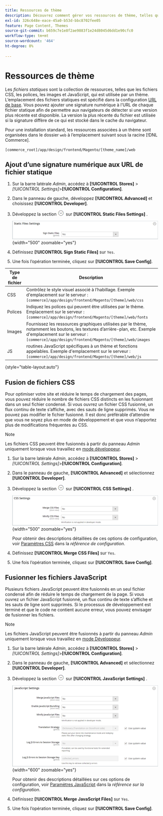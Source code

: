 ```yaml
---
title: Ressources de thème
description: Découvrez comment gérer vos ressources de thème, telles que les fichiers CSS, de polices, d’images et JavaScript.
exl-id: 326c648e-eace-45a0-b53d-bbc8702fee05
feature: Page Content, Themes
source-git-commit: b659c7e1e8f2ae9883f1e24d8045d6dd1e90cfc0
workflow-type: tm+mt
source-wordcount: '464'
ht-degree: 0%

---
```


# Ressources de thème

Les _fichiers statiques_ sont la collection de ressources, telles que les fichiers CSS, les polices, les images et JavaScript, qui est utilisée par un thème. L’emplacement des fichiers statiques est spécifié dans la configuration [URL de base](../stores-purchase/store-urls.md). Vous pouvez ajouter une signature numérique à l’URL de chaque fichier statique afin de permettre aux navigateurs de détecter si une version plus récente est disponible. La version la plus récente du fichier est utilisée si la signature diffère de ce qui est stocké dans le cache du navigateur.

Pour une installation standard, les ressources associées à un thème sont organisées dans le dossier `web` à l’emplacement suivant sous la racine [!DNL Commerce].

`[commerce_root]/app/design/frontend/Magento/[theme_name]/web`

## Ajout d’une signature numérique aux URL de fichier statique

1. Sur la barre latérale _Admin_, accédez à **[!UICONTROL Stores]** > _[!UICONTROL Settings]_>**[!UICONTROL Configuration]**.

1. Dans le panneau de gauche, développez **[!UICONTROL Advanced]** et choisissez **[!UICONTROL Developer]**.

1. Développez la section ![Sélecteur d’extension](../assets/icon-display-expand.png) sur **[!UICONTROL Static Files Settings]** .

   ![Paramètres des fichiers statiques](./assets/developer-static-files-settings.png){width="500" zoomable="yes"}

1. Définissez **[!UICONTROL Sign Static Files]** sur `Yes`.

1. Une fois l’opération terminée, cliquez sur **[!UICONTROL Save Config]**.

| Type de fichier | Description |
|--- |--- |
| CSS | Contrôlez le style visuel associé à l’habillage. Exemple d&#39;emplacement sur le serveur : `[commerce]/app/design/frontend/Magento/[theme]/web/css` |
| Polices | Indiquez les polices qui peuvent être utilisées par le thème. Emplacement sur le serveur : `[commerce]/app/design/frontend/Magento/[theme]/web/fonts` |
| Images | Fournissez les ressources graphiques utilisées par le thème, notamment les boutons, les textures d’arrière-plan, etc. Exemple d&#39;emplacement sur le serveur : `[commerce]/app/design/frontend/Magento/[theme]/web/images` |
| JS | routines JavaScript spécifiques à un thème et fonctions appelables. Exemple d&#39;emplacement sur le serveur : `[commerce]/app/design/frontend/Magento/[theme]/web/js` |

{style="table-layout:auto"}

## Fusion de fichiers CSS

Pour optimiser votre site et réduire le temps de chargement des pages, vous pouvez réduire le nombre de fichiers CSS distincts en les fusionnant dans un seul fichier condensé. Si vous ouvrez un fichier CSS fusionné, un flux continu de texte s’affiche, avec des sauts de ligne supprimés. Vous ne pouvez pas modifier le fichier fusionné. Il est donc préférable d’attendre que vous ne soyez plus en mode de développement et que vous n’apportez plus de modifications fréquentes au CSS.

>[!NOTE]
>
>Les fichiers CSS peuvent être fusionnés à partir du panneau _Admin_ uniquement lorsque vous travaillez en [mode développeur](../systems/developer-tools.md#operation-modes).

1. Sur la barre latérale _Admin_, accédez à **[!UICONTROL Stores]** > _[!UICONTROL Settings]_>**[!UICONTROL Configuration]**.

1. Dans le panneau de gauche, **[!UICONTROL Advanced]** et sélectionnez **[!UICONTROL Developer]**.

1. Développez la section ![Sélecteur d’extension](../assets/icon-display-expand.png) sur **[!UICONTROL CSS Settings]** .

   ![Paramètres CSS](./assets/developer-css-settings.png){width="500" zoomable="yes"}

   Pour obtenir des descriptions détaillées de ces options de configuration, voir [Paramètres CSS](../configuration-reference/advanced/developer.md#css-settings) dans la _référence de configuration_.

1. Définissez **[!UICONTROL Merge CSS Files]** sur `Yes`.

1. Une fois l’opération terminée, cliquez sur **[!UICONTROL Save Config]**.

## Fusionner les fichiers JavaScript

Plusieurs fichiers JavaScript peuvent être fusionnés en un seul fichier condensé afin de réduire le temps de chargement de la page. Si vous ouvrez un fichier JavaScript fusionné, un flux continu de texte s’affiche et les sauts de ligne sont supprimés. Si le processus de développement est terminé et que le code ne contient aucune erreur, vous pouvez envisager de fusionner les fichiers.

>[!NOTE]
>
>Les fichiers JavaScript peuvent être fusionnés à partir du panneau _Admin_ uniquement lorsque vous travaillez en [mode Développeur](../systems/developer-tools.md#operation-modes).

1. Sur la barre latérale _Admin_, accédez à **[!UICONTROL Stores]** > _[!UICONTROL Settings]_>**[!UICONTROL Configuration]**.

1. Dans le panneau de gauche, **[!UICONTROL Advanced]** et sélectionnez **[!UICONTROL Developer]**.

1. Développez la section ![Sélecteur d’extension](../assets/icon-display-expand.png) sur **[!UICONTROL JavaScript Settings]** .

   ![Paramètres JavaScript](./assets/developer-javascript-settings.png){width="600" zoomable="yes"}

   Pour obtenir des descriptions détaillées sur ces options de configuration, voir [Paramètres JavaScript](../configuration-reference/advanced/developer.md#javascript-settings) dans la _référence sur la configuration_.

1. Définissez **[!UICONTROL Merge JavaScript Files]** sur `Yes`.

1. Une fois l’opération terminée, cliquez sur **[!UICONTROL Save Config]**.
